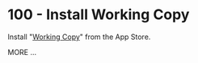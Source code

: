# 100 - Install Working Copy

Install "[Working Copy](https://apps.apple.com/us/app/working-copy-git-client/id896694807)" from the App Store.

MORE ...